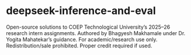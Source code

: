 # deepseek-inference-and-eval
Open-source solutions to COEP Technological University’s 2025–26 research intern assignments. Authored by Bhagyesh Makhamale under Dr. Yogita Mahatekar’s guidance. For academic/research use only. Redistribution/sale prohibited. Proper credit required if used.
